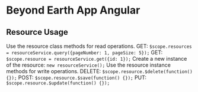 # Beyond Earth App Angular

## Resource Usage

Use the resource class methods for read operations.
GET: `$scope.resources = resourceService.query({pageNumber: 1, pageSize: 5});`
GET: `$scope.resource = resourceService.get({id: 1});`
Create a new instance of the resource: `new resourceService();`
Use the resource instance methods for write operations.
DELETE: `$scope.resource.$delete(function() {});`
POST: `$scope.resource.$save(function() {});`
PUT: `$scope.resource.$update(function() {});`
